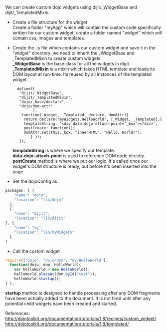 We can create custom dojo widgets using dijit/_WidgetBase and dijit/_TemplatedMixin.

* Create a file structure for the widget                        
Create a folder "myApp" which will contain the custom code specifically written for our custom widget.         create a folder named "widget" which will contain css, images and templates.

* Create the .js file which contains our custom widget and save it in the "widget" directory. we need to inherit the _WidgetBase and _TemplatedMixin to create custom widgets.                            
**_WidgetBase** is the base class for all the widgets in digit.      
**_TemplatedMixin** is a mixin which takes HTML template and loads its DOM layout at run-time. Its reused by all instances of the templated widget.

        define([
         "dijit/_WidgetBase",
         "dijit/_TemplatedMixin",
         "dojo/_base/declare",
         "dojo/dom-attr"
               ],
          function(_Widget, _Templated, declare, domAttr){
           return declare("myWidgets.HelloWorld", [_Widget, _Templated],{
           templateString: '<div data-dojo-attach-point="_box"></div>',
           postCreate: function(){
           domAttr.set(this._box, "innerHTML", "Hello, World!");
              } }); 
         });

    **templateString** is where we specify our template.                      
    **data-dojo-attach-point** is used to reference DOM node directly.          
    **postCreate** method is where we put our logic. It's called once our widget's DOM structure is ready, but            before it's been inserted into the page.
                                                                                     
* Set the dojoConfig as                            
```js
packages: [ {
    "name": "dojo",
    "location": "lib/dojo"
  },
  {
    "name": "dijit",
    "location": "lib/dijit"
}, {
    "name": "my",
    "location": "lib/myWidgets"
  }
]
```
* Call the custom widget                                      
```js
require(["dojo", "dojo/dom", "my/HelloWorld"],                                                                       
  function(dojo, dom, HelloWorld){                                                                                                         
    var helloWorld = new HelloWorld();                                                                                                          
    helloWorld.placeAt(dom.byId("test"));                                                                                                                                  
    helloWorld.startup();                                                                                                                                                       
} );
```                                    
**startup** method is designed to handle processing after any DOM fragments have been actually added to the document. It is not fired until after any potential child widgets have been created and started. 



References:                                                 
http://dojotoolkit.org/documentation/tutorials/1.8/recipes/custom_widget/                       
http://dojotoolkit.org/documentation/tutorials/1.8/templated/
